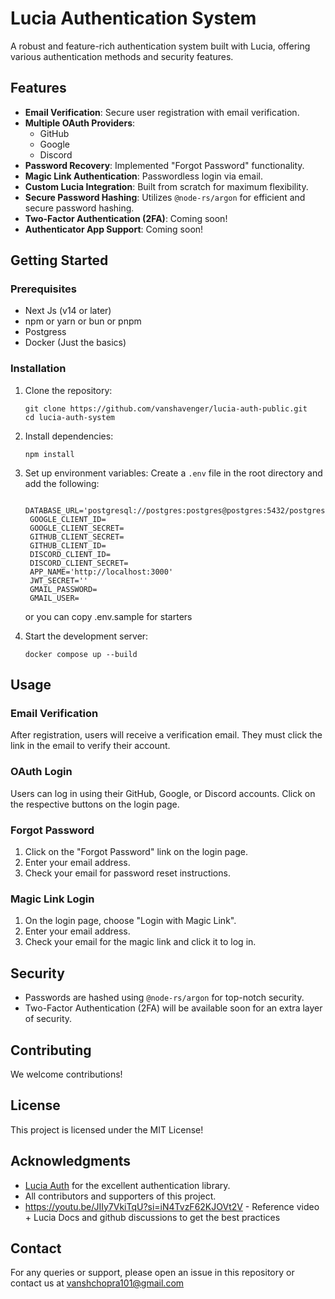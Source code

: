 # Lucia Authentication System

A robust and feature-rich authentication system built with Lucia, offering various authentication methods and security features.

## Features

- **Email Verification**: Secure user registration with email verification.
- **Multiple OAuth Providers**:
  - GitHub
  - Google
  - Discord
- **Password Recovery**: Implemented "Forgot Password" functionality.
- **Magic Link Authentication**: Passwordless login via email.
- **Custom Lucia Integration**: Built from scratch for maximum flexibility.
- **Secure Password Hashing**: Utilizes `@node-rs/argon` for efficient and secure password hashing.
- **Two-Factor Authentication (2FA)**: Coming soon!
- **Authenticator App Support**: Coming soon!

## Getting Started

### Prerequisites

- Next Js (v14 or later)
- npm or yarn or bun or pnpm
- Postgress
- Docker (Just the basics)

### Installation

1. Clone the repository:

   ```
   git clone https://github.com/vanshavenger/lucia-auth-public.git
   cd lucia-auth-system
   ```

2. Install dependencies:

   ```
   npm install
   ```

3. Set up environment variables:
   Create a `.env` file in the root directory and add the following:

   ```
    DATABASE_URL='postgresql://postgres:postgres@postgres:5432/postgres'
    GOOGLE_CLIENT_ID=
    GOOGLE_CLIENT_SECRET=
    GITHUB_CLIENT_SECRET=
    GITHUB_CLIENT_ID=
    DISCORD_CLIENT_ID=
    DISCORD_CLIENT_SECRET=
    APP_NAME='http://localhost:3000'
    JWT_SECRET=''
    GMAIL_PASSWORD=
    GMAIL_USER=
   ```

   or you can copy .env.sample for starters

4. Start the development server:
   ```
   docker compose up --build
   ```

## Usage

### Email Verification

After registration, users will receive a verification email. They must click the link in the email to verify their account.

### OAuth Login

Users can log in using their GitHub, Google, or Discord accounts. Click on the respective buttons on the login page.

### Forgot Password

1. Click on the "Forgot Password" link on the login page.
2. Enter your email address.
3. Check your email for password reset instructions.

### Magic Link Login

1. On the login page, choose "Login with Magic Link".
2. Enter your email address.
3. Check your email for the magic link and click it to log in.

## Security

- Passwords are hashed using `@node-rs/argon` for top-notch security.
- Two-Factor Authentication (2FA) will be available soon for an extra layer of security.

## Contributing

We welcome contributions!

## License

This project is licensed under the MIT License!

## Acknowledgments

- [Lucia Auth](https://lucia-auth.com/) for the excellent authentication library.
- All contributors and supporters of this project.
- https://youtu.be/JIIy7VkiTqU?si=iN4TvzF62KJOVt2V - Reference video + Lucia Docs and github discussions to get the best practices

## Contact

For any queries or support, please open an issue in this repository or contact us at vanshchopra101@gmail.com
